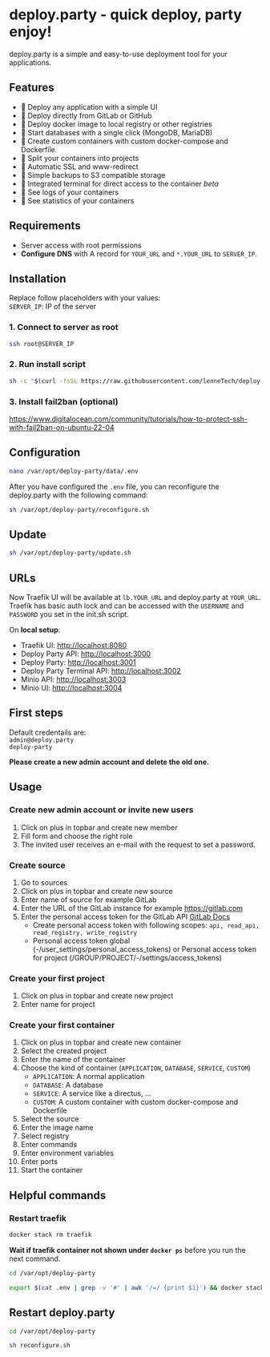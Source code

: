# deploy.party - quick deploy, party enjoy!
deploy.party is a simple and easy-to-use deployment tool for your applications.

## Features
- 🎉 Deploy any application with a simple UI
- 🎉 Deploy directly from GitLab or GitHub
- 🎉 Deploy docker image to local registry or other registries
- 🎉 Start databases with a single click (MongoDB, MariaDB)
- 🎉 Create custom containers with custom docker-compose and Dockerfile
- 🎉 Split your containers into projects
- 🎉 Automatic SSL and www-redirect
- 🎉 Simple backups to S3 compatible storage
- 🎉 Integrated terminal for direct access to the container _beta_
- 🎉 See logs of your containers
- 🎉 See statistics of your containers

## Requirements
- Server access with root permissions
- **Configure DNS** with A record for `YOUR_URL` and `*.YOUR_URL` to `SERVER_IP`.

## Installation
Replace follow placeholders with your values:  
`SERVER_IP`: IP of the server  

### 1. Connect to server as root
```bash
ssh root@SERVER_IP
```

### 2. Run install script
```bash
sh -c "$(curl -fsSL https://raw.githubusercontent.com/lenneTech/deploy.party/main/install.sh)"
```

### 3. Install fail2ban (optional)
https://www.digitalocean.com/community/tutorials/how-to-protect-ssh-with-fail2ban-on-ubuntu-22-04

## Configuration
```bash
nano /var/opt/deploy-party/data/.env
```

After you have configured the `.env` file, you can reconfigure the deploy.party with the following command:
```bash
sh /var/opt/deploy-party/reconfigure.sh
```

## Update
```bash
sh /var/opt/deploy-party/update.sh
```

## URLs
Now Traefik UI will be available at `lb.YOUR_URL` and deploy.party at `YOUR_URL`.
Traefik has basic auth lock and can be accessed with the `USERNAME` and `PASSWORD` you set in the init.sh script.

On **local setup**:
- Traefik UI: [http://localhost:8080](http://localhost:8080)
- Deploy Party API: [http://localhost:3000](http://localhost:3000)
- Deploy Party: [http://localhost:3001](http://localhost:3001)
- Deploy Party Terminal API: [http://localhost:3002](http://localhost:3002)
- Minio API: [http://localhost:3003](http://localhost:3003)
- Minio UI: [http://localhost:3004](http://localhost:3004)

## First steps
Default credentails are:  
`admin@deploy.party`  
`deploy-party`  

**Please create a new admin account and delete the old one.**

## Usage

### Create new admin account or invite new users
1. Click on plus in topbar and create new member
2. Fill form and choose the right role
3. The invited user receives an e-mail with the request to set a password.

### Create source
1. Go to sources
2. Click on plus in topbar and create new source
3. Enter name of source for example GitLab
4. Enter the URL of the GitLab instance for example https://gitlab.com
5. Enter the personal access token for the GitLab API [GitLab Docs](https://docs.gitlab.com/ee/user/profile/personal_access_tokens.html)
    - Create personal access token with following scopes: `api, read_api, read_registry, write_registry`
    - Personal access token global (-/user_settings/personal_access_tokens) or Personal access token for project (/GROUP/PROJECT/-/settings/access_tokens)

### Create your first project
1. Click on plus in topbar and create new project
2. Enter name for project

### Create your first container
1. Click on plus in topbar and create new container
2. Select the created project
3. Enter the name of the container
4. Choose the kind of container (`APPLICATION`, `DATABASE`, `SERVICE`, `CUSTOM`)
    - `APPLICATION`: A normal application
    - `DATABASE`: A database
    - `SERVICE`: A service like a directus, ...
    - `CUSTOM`: A custom container with custom docker-compose and Dockerfile
5. Select the source
6. Enter the image name
7. Select registry
8. Enter commands
9. Enter environment variables
10. Enter ports
11. Start the container

## Helpful commands

### Restart traefik
```bash
docker stack rm traefik
```

**Wait if traefik container not shown under `docker ps`** before you run the next command.

```bash
cd /var/opt/deploy-party
```
```bash
export $(cat .env | grep -v '#' | awk '/=/ {print $1}') && docker stack deploy -c docker-compose.traefik.yml traefik
```

## Restart deploy.party
```bash
cd /var/opt/deploy-party
```
```bash
sh reconfigure.sh
```
